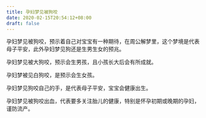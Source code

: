```yaml
---
title: 孕妇梦见被狗咬
date: 2020-02-15T20:54:12+08:00
draft: false
---
```


孕妇梦见被狗咬，预示着自己对宝宝有一种期待，在周公解梦里，这个梦境是代表母子平安，此外孕妇梦见狗还是生男生女的预兆。


孕妇梦见被大狗咬，预示会生男孩，且小孩长大后会有所成就。


孕妇梦被见白狗咬，是预示会生女孩。


孕妇梦见狗咬自己的手，是代表母子平安，宝宝会健康出生。


孕妇梦见被狗咬出血，代表要多关注胎儿的健康，特别是怀孕初期或晚期的孕妇，谨防流产。

